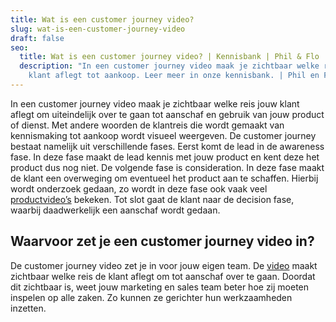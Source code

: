 ```yaml
---
title: Wat is een customer journey video?
slug: wat-is-een-customer-journey-video
draft: false
seo:
  title: Wat is een customer journey video? | Kennisbank | Phil & Flo
  description: "In een customer journey video maak je zichtbaar welke reis jouw
    klant aflegt tot aankoop. Leer meer in onze kennisbank. | Phil en Flo "
---
```

In een customer journey video maak je zichtbaar welke reis jouw klant aflegt om uiteindelijk over te gaan tot aanschaf en gebruik van jouw product of dienst. Met andere woorden de klantreis die wordt gemaakt van kennismaking tot aankoop wordt visueel weergeven. De customer journey bestaat namelijk uit verschillende fases. Eerst komt de lead in de awareness fase. In deze fase maakt de lead kennis met jouw product en kent deze het product dus nog niet. De volgende fase is consideration. In deze fase maakt de klant een overweging om eventueel het product aan te schaffen. Hierbij wordt onderzoek gedaan, zo wordt in deze fase ook vaak veel [productvideo’s](https://www.philenflo.nl/3d-productvideo/) bekeken. Tot slot gaat de klant naar de decision fase, waarbij daadwerkelijk een aanschaf wordt gedaan.

## Waarvoor zet je een customer journey video in? 

De customer journey video zet je in voor jouw eigen team. De [video](https://www.philenflo.nl/oplossingen/video-laten-maken/) maakt zichtbaar welke reis de klant aflegt om tot aanschaf over te gaan. Doordat dit zichtbaar is, weet jouw marketing en sales team beter hoe zij moeten inspelen op alle zaken. Zo kunnen ze gerichter hun werkzaamheden inzetten.
